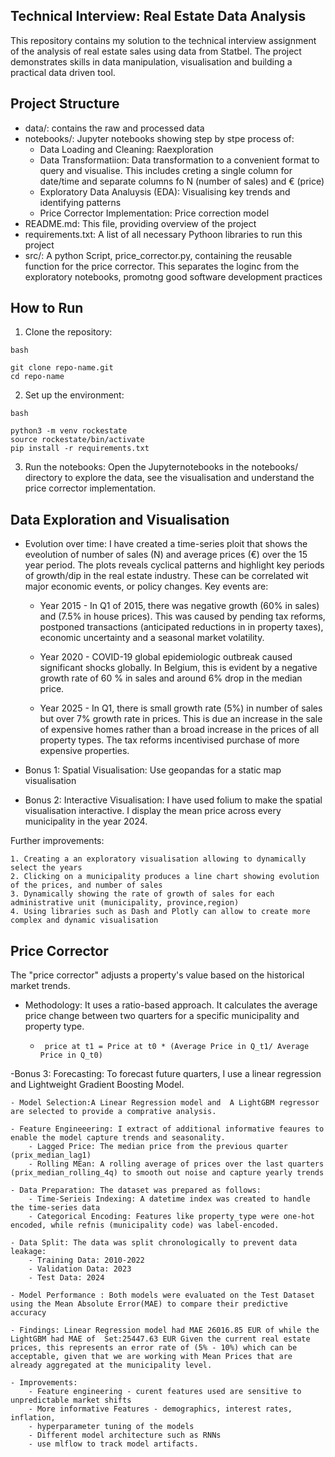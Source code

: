 ## Technical Interview: Real Estate Data Analysis

This repository contains my solution to the technical interview assignment of the analysis of real estate sales using data from Statbel. The project demonstrates skills in data manipulation, visualisation and building a practical data driven tool.

## Project Structure
- data/: contains the raw and processed data
- notebooks/: Jupyter notebooks showing step by stpe process of:
    - Data Loading and Cleaning: Raexploration 
    - Data Transformatiion:  Data transformation to a convenient format to query and visualise. This includes creting a single column for date/time and separate columns fo N (number of sales) and € (price)
    - Exploratory Data Analuysis (EDA): Visualising key trends and identifying patterns
    - Price Corrector Implementation: Price correction model
- README.md: This file, providing overview of the project
- requirements.txt: A list of all necessary Pythoon libraries to run this project
- src/: A python Script, price_corrector.py, containing the reusable function for the price corrector.  This separates the loginc from the exploratory notebooks, promotng good software development practices


## How to Run


1. Clone the repository:
```
bash

git clone repo-name.git
cd repo-name

```

2. Set up the environment:

```
bash

python3 -m venv rockestate
source rockestate/bin/activate
pip install -r requirements.txt

```

3. Run the notebooks:
Open the Jupyternotebooks in the notebooks/ directory to explore the data, see the visualisation and understand the price corrector implementation.


## Data Exploration and Visualisation

- Evolution over time: I have created a time-series ploit that shows the eveolution of number of sales (N) and average prices (€) over the 15 year period. The plots reveals cyclical patterns and highlight key periods of growth/dip in the real estate industry. These can be correlated wit major economic events, or policy changes. Key events are:
    - Year 2015 - In Q1 of 2015, there was negative growth (60% in sales) and (7.5% in house prices). This was caused by pending tax reforms, postponed transactions (anticipated reductions in in property taxes), economic uncertainty and a seasonal market volatility.

    - Year 2020 - COVID-19  global epidemiologic outbreak caused significant shocks globally. In Belgium, this is evident by a negative growth rate of 60 % in sales and around 6% drop in the median price.

    - Year 2025 - In Q1, there is small growth rate (5%) in number of sales but over 7% growth rate in prices. This is due an increase in the sale of expensive homes rather than a broad increase in the prices of all property types. The tax reforms incentivised purchase of more expensive properties. 

- Bonus 1: Spatial Visualisation: Use geopandas for a static map visualisation

- Bonus 2: Interactive Visualisation: I have used folium to make the spatial visualisation interactive. I display the mean price across every municipality in the year 2024. 

Further improvements:

    1. Creating a an exploratory visualisation allowing to dynamically select the years
    2. Clicking on a municipality produces a line chart showing evolution of the prices, and number of sales
    3. Dynamically showing the rate of growth of sales for each administrative unit (municipality, province,region)
    4. Using libraries such as Dash and Plotly can allow to create more complex and dynamic visualisation


## Price Corrector
The "price corrector" adjusts a property's value based on the historical market trends.
- Methodology: It uses a ratio-based approach. It calculates the average price change between two quarters for a specific municipality and property type.

    - ``` price at t1 = Price at t0 * (Average Price in Q_t1/ Average Price in Q_t0)```

-Bonus 3: Forecasting: To forecast future quarters, I use a linear regression and Lightweight Gradient Boosting Model. 

    - Model Selection:A Linear Regression model and  A LightGBM regressor are selected to provide a comprative analysis.

    - Feature Engineeering: I extract of additional informative feaures to enable the model capture trends and seasonality.
        - Lagged Price: The median price from the previous quarter (prix_median_lag1)
        - Rolling MEan: A rolling average of prices over the last quarters (prix_median_rolling_4q) to smooth out noise and capture yearly trends

    - Data Preparation: The dataset was prepared as follows:
        - Time-Serieis Indexing: A datetime index was created to handle the time-series data
        - Categorical Encoding: Features like property_type were one-hot encoded, while refnis (municipality code) was label-encoded.

    - Data Split: The data was split chronologically to prevent data leakage:
        - Training Data: 2010-2022
        - Validation Data: 2023
        - Test Data: 2024

    - Model Performance : Both models were evaluated on the Test Dataset using the Mean Absolute Error(MAE) to compare their predictive accuracy

    - Findings: Linear Regression model had MAE 26016.85 EUR of while the LightGBM had MAE of  Set:25447.63 EUR Given the current real estate prices, this represents an error rate of (5% - 10%) which can be acceptable, given that we are working with Mean Prices that are already aggregated at the municipality level.

    - Improvements:
        - Feature engineering - curent features used are sensitive to unpredictable market shifts
        - More informative Features - demographics, interest rates, inflation, 
        - hyperparameter tuning of the models
        - Different model architecture such as RNNs
        - use mlflow to track model artifacts.
